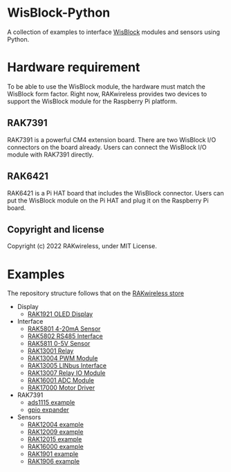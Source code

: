 # WisBlock-Python

A collection of examples to interface [WisBlock](https://github.com/RAKWireless/WisBlock) modules and sensors using Python.

# Hardware requirement

To be able to use the WisBlock module, the hardware must match the WisBlock form factor. Right now, RAKwireless provides two devices to support the WisBlock module for the Raspberry Pi platform. 

## RAK7391

RAK7391 is a powerful CM4 extension board. There are two WisBlock I/O connectors on the board already. Users can connect the WisBlock I/O module with RAK7391 directly. 

## RAK6421

RAK6421 is a Pi HAT board that includes the WisBlock connector. Users can put the WisBlock module on the Pi HAT and plug it on the Raspberry Pi board. 

## Copyright and license

Copyright (c) 2022 RAKwireless, under MIT License.

# Examples

The repository structure follows that on the [RAKwireless store](https://store.rakwireless.com/pages/wisblock)

* Display
    * [RAK1921 OLED Display](/display/rak1921)
* Interface
    * [RAK5801 4-20mA Sensor](/interface/rak5801)
    * [RAK5802 RS485 Interface](/interface/rak5802)
    * [RAK5811 0-5V Sensor](/interface/rak5811)
    * [RAK13001 Relay](/interface/rak13001)
    * [RAK13004 PWM Module](/interface/rak13004)
    * [RAK13005 LINbus Interface](/interface/rak13005)
    * [RAK13007 Relay IO Module](/interface/rak13007)   
    * [RAK16001 ADC Module](/interface/rak16001)
    * [RAK17000 Motor Driver](/interface/rak17000)
* RAK7391
    * [ads1115 example](/rak7391/ads1115)
    * [gpio expander](/rak7391/gpio_expander)
* Sensors
    * [RAK12004 example](/sensors/rak12004)
    * [RAK12009 example](/sensors/rak12009)
    * [RAK12015 example](/sensors/rak12015)
    * [RAK16000 example](/sensors/rak16000)
    * [RAK1901 example](/sensors/rak1901)
    * [RAK1906 example](/sensors/rak1906)


